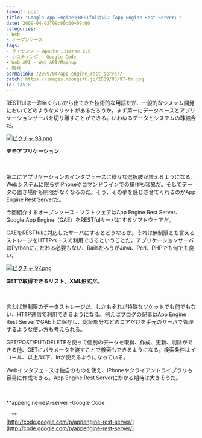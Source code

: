 ```yaml
---
layout: post
title: "Google App EngineをRESTful対応に「App Engine Rest Server」"
date: 2009-04-02T09:00:00+09:00
categories:
- Web
- オープンソース
tags: 
- ライセンス - Apache License 2.0
- ホスティング - Google Code
- Web API - Web API/Mashup
- 開発
permalink: /2009/04/app_engine_rest_server/
catch: https://images.moongift.jp/2009/03/97-tm.jpg
id: 14518
---
```

RESTfulは一昨年くらいから出てきた技術的な用語だが、一般的なシステム開発においてどのようなメリットがあるだろうか。まず第一にデータベースとアプリケーションサーバを切り離すことができる。いわゆるデータとシステムの疎結合だ。

  

[![ピクチャ 98.png](https://images.moongift.jp/2009/03/98-tm1.jpg)](https://images.moongift.jp/2009/03/981.png)  
  
**デモアプリケーション**

  

　

  

第二にアプリケーションのインタフェースに様々な選択肢が増えるようになる。Webシステムに限らずiPhoneやコマンドラインでの操作も容易だ。そしてデータの置き場所も制限がなくなるのだ。そう、その夢を感じさせてくれるのがApp Engine Rest Serverだ。

  

今回紹介するオープンソース・ソフトウェアはApp Engine Rest Server、Google App Engine（GAE）をRESTfulサーバにするソフトウェアだ。

  
<!--more-->

GAEをRESTfulに対応したサーバにするとどうなるか。それは無制限とも言えるストレージをHTTPベースで利用できるということだ。アプリケーションサーバはPythonにこだわる必要もない、RailsだろうがJava、Perl、PHPでも何でも良い。

  

[![ピクチャ 97.png](https://images.moongift.jp/2009/03/97-tm.jpg)](https://images.moongift.jp/2009/03/971.png)  
  
**GETで取得できるリスト。XML形式だ。**

  

　

  

言わば無制限のデータストレージだ。しかもそれが特殊なソケットでも何でもない、HTTP通信で利用できるようになる。例えばブログの記事はApp Engine Rest ServerでGAE上に保存し、認証部分などのコアだけを手元のサーバで管理するような使い方も考えられる。

  

GET/POST/PUT/DELETEを使って個別のデータを取得、作成、更新、削除ができる他、GETにパラメータを渡すことで検索もできるようになる。検索条件はイコール、以上/以下、Inが使えるようになっている。

  

Webインタフェースは独自のものを使え、iPhoneやクライアントライブラリも容易に作成できる。App Engine Rest Serverにかかる期待は大きそうだ。

  

　

  

**appengine-rest-server -Google Code  
  
　**  
  [http://code.google.com/p/appengine-rest-server/](http://code.google.com/p/appengine-rest-server/)

  
